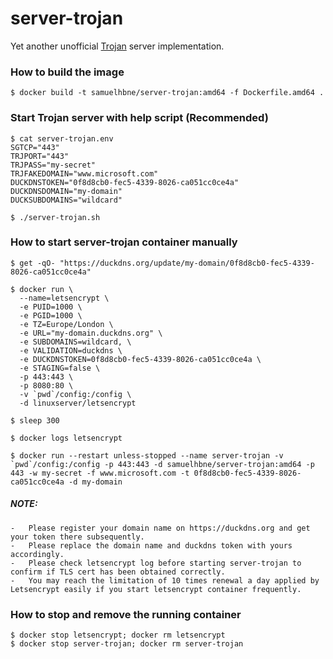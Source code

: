 # server-trojan
Yet another unofficial [Trojan](https://github.com/trojan-gfw/trojan) server implementation.

### How to build the image
```
$ docker build -t samuelhbne/server-trojan:amd64 -f Dockerfile.amd64 .
```

### Start Trojan server with help script (Recommended)
```
$ cat server-trojan.env
SGTCP="443"
TRJPORT="443"
TRJPASS="my-secret"
TRJFAKEDOMAIN="www.microsoft.com"
DUCKDNSTOKEN="0f8d8cb0-fec5-4339-8026-ca051cc0ce4a"
DUCKDNSDOMAIN="my-domain"
DUCKSUBDOMAINS="wildcard"

$ ./server-trojan.sh
```

### How to start server-trojan container manually

```
$ get -qO- "https://duckdns.org/update/my-domain/0f8d8cb0-fec5-4339-8026-ca051cc0ce4a"

$ docker run \
  --name=letsencrypt \
  -e PUID=1000 \
  -e PGID=1000 \
  -e TZ=Europe/London \
  -e URL="my-domain.duckdns.org" \
  -e SUBDOMAINS=wildcard, \
  -e VALIDATION=duckdns \
  -e DUCKDNSTOKEN=0f8d8cb0-fec5-4339-8026-ca051cc0ce4a \
  -e STAGING=false \
  -p 443:443 \
  -p 8080:80 \
  -v `pwd`/config:/config \
  -d linuxserver/letsencrypt

$ sleep 300

$ docker logs letsencrypt

$ docker run --restart unless-stopped --name server-trojan -v `pwd`/config:/config -p 443:443 -d samuelhbne/server-trojan:amd64 -p 443 -w my-secret -f www.microsoft.com -t 0f8d8cb0-fec5-4339-8026-ca051cc0ce4a -d my-domain
```
##### NOTE:
    -   Please register your domain name on https://duckdns.org and get your token there subsequently.
    -   Please replace the domain name and duckdns token with yours accordingly.
    -   Please check letsencrypt log before starting server-trojan to confirm if TLS cert has been obtained correctly.
    -   You may reach the limitation of 10 times renewal a day applied by Letsencrypt easily if you start letsencrypt container frequently.

### How to stop and remove the running container
```
$ docker stop letsencrypt; docker rm letsencrypt
$ docker stop server-trojan; docker rm server-trojan
```
